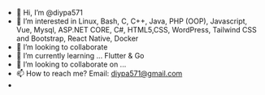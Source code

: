 - 👋 Hi, I’m @diypa571
- 👀 I’m interested in  Linux, Bash, C, C++, Java, PHP (OOP), Javascript, Vue, Mysql, ASP.NET CORE, C#, HTML5,CSS, WordPress, Tailwind CSS and Bootstrap, React Native, Docker
- 💞️ I’m looking to collaborate  
- 🌱 I’m currently learning ...   Flutter & Go
- 💞️ I’m looking to collaborate on ...
- 📫 How to reach me? Email: diypa571@gmail.com
- 

<!---
diypa571/diypa571 is a ✨ special ✨ repository because its `README.md` (this file) appears on your GitHub profile.
You can click the Preview link to take a look at your changes.
--->
